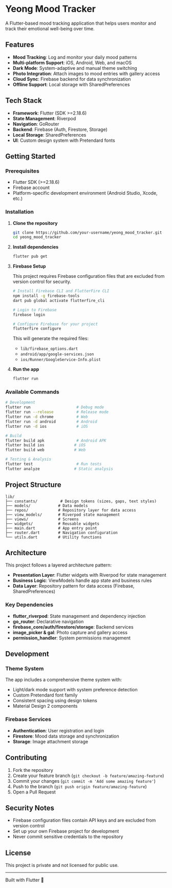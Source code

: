# Yeong Mood Tracker

A Flutter-based mood tracking application that helps users monitor and track their emotional well-being over time.

## Features

- **Mood Tracking**: Log and monitor your daily mood patterns
- **Multi-platform Support**: iOS, Android, Web, and macOS
- **Dark Mode**: System-adaptive and manual theme switching
- **Photo Integration**: Attach images to mood entries with gallery access
- **Cloud Sync**: Firebase backend for data synchronization
- **Offline Support**: Local storage with SharedPreferences

## Tech Stack

- **Framework**: Flutter (SDK >=2.18.6)
- **State Management**: Riverpod
- **Navigation**: GoRouter
- **Backend**: Firebase (Auth, Firestore, Storage)
- **Local Storage**: SharedPreferences
- **UI**: Custom design system with Pretendard fonts

## Getting Started

### Prerequisites

- Flutter SDK (>=2.18.6)
- Firebase account
- Platform-specific development environment (Android Studio, Xcode, etc.)

### Installation

1. **Clone the repository**
   ```bash
   git clone https://github.com/your-username/yeong_mood_tracker.git
   cd yeong_mood_tracker
   ```

2. **Install dependencies**
   ```bash
   flutter pub get
   ```

3. **Firebase Setup**

   This project requires Firebase configuration files that are excluded from version control for security.

   ```bash
   # Install Firebase CLI and FlutterFire CLI
   npm install -g firebase-tools
   dart pub global activate flutterfire_cli

   # Login to Firebase
   firebase login

   # Configure Firebase for your project
   flutterfire configure
   ```

   This will generate the required files:
   - `lib/firebase_options.dart`
   - `android/app/google-services.json`
   - `ios/Runner/GoogleService-Info.plist`

4. **Run the app**
   ```bash
   flutter run
   ```

### Available Commands

```bash
# Development
flutter run                    # Debug mode
flutter run --release          # Release mode
flutter run -d chrome          # Web
flutter run -d android         # Android
flutter run -d ios             # iOS

# Build
flutter build apk              # Android APK
flutter build ios             # iOS
flutter build web             # Web

# Testing & Analysis
flutter test                   # Run tests
flutter analyze               # Static analysis
```

## Project Structure

```
lib/
├── constants/          # Design tokens (sizes, gaps, text styles)
├── models/            # Data models
├── repos/             # Repository layer for data access
├── view_models/       # Riverpod state management
├── views/             # Screens
├── widgets/           # Reusable widgets
├── main.dart          # App entry point
├── router.dart        # Navigation configuration
└── utils.dart         # Utility functions
```

## Architecture

This project follows a layered architecture pattern:

- **Presentation Layer**: Flutter widgets with Riverpod for state management
- **Business Logic**: ViewModels handle app state and business rules
- **Data Layer**: Repository pattern for data access (Firebase, SharedPreferences)

### Key Dependencies

- **flutter_riverpod**: State management and dependency injection
- **go_router**: Declarative navigation
- **firebase_core/auth/firestore/storage**: Backend services
- **image_picker & gal**: Photo capture and gallery access
- **permission_handler**: System permissions management

## Development

### Theme System

The app includes a comprehensive theme system with:
- Light/dark mode support with system preference detection
- Custom Pretendard font family
- Consistent spacing using design tokens
- Material Design 2 components

### Firebase Services

- **Authentication**: User registration and login
- **Firestore**: Mood data storage and synchronization
- **Storage**: Image attachment storage

## Contributing

1. Fork the repository
2. Create your feature branch (`git checkout -b feature/amazing-feature`)
3. Commit your changes (`git commit -m 'Add some amazing feature'`)
4. Push to the branch (`git push origin feature/amazing-feature`)
5. Open a Pull Request

## Security Notes

- Firebase configuration files contain API keys and are excluded from version control
- Set up your own Firebase project for development
- Never commit sensitive credentials to the repository

## License

This project is private and not licensed for public use.

---

Built with Flutter 💙
